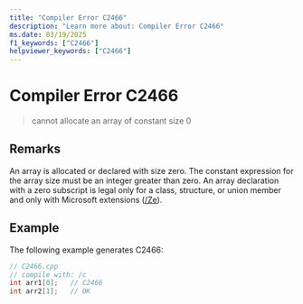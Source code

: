 ```yaml
---
title: "Compiler Error C2466"
description: "Learn more about: Compiler Error C2466"
ms.date: 03/19/2025
f1_keywords: ["C2466"]
helpviewer_keywords: ["C2466"]
---
```

# Compiler Error C2466

> cannot allocate an array of constant size 0

## Remarks

An array is allocated or declared with size zero. The constant expression for the array size must be an integer greater than zero. An array declaration with a zero subscript is legal only for a class, structure, or union member and only with Microsoft extensions ([/Ze](../../build/reference/za-ze-disable-language-extensions.md)).

## Example

The following example generates C2466:

```cpp
// C2466.cpp
// compile with: /c
int arr1[0];   // C2466
int arr2[1];   // OK
```
